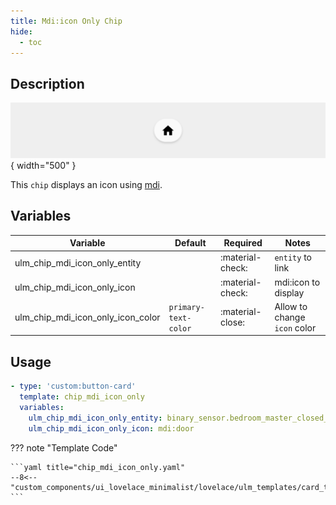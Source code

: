 ```yaml
---
title: Mdi:icon Only Chip
hide:
  - toc
---
```

<!-- markdownlint-disable MD046 -->

## Description

![example-image](../../assets/img/ulm_chips/chip_mdi_icon_only.png){ width="500" }

This `chip` displays an icon using [mdi](https://materialdesignicons.com/).

## Variables

| Variable | Default | Required         | Notes             |
|----------|---------|------------------|-------------------|
|ulm_chip_mdi_icon_only_entity      |         | :material-check: | `entity` to link     |
|ulm_chip_mdi_icon_only_icon        |         | :material-check: | mdi:icon to display  |
|ulm_chip_mdi_icon_only_icon_color  | `primary-text-color` | :material-close: | Allow to change `icon` color |

## Usage

```yaml
- type: 'custom:button-card'
  template: chip_mdi_icon_only
  variables:
    ulm_chip_mdi_icon_only_entity: binary_sensor.bedroom_master_closed_door
    ulm_chip_mdi_icon_only_icon: mdi:door
```

??? note "Template Code"

    ```yaml title="chip_mdi_icon_only.yaml"
    --8<-- "custom_components/ui_lovelace_minimalist/lovelace/ulm_templates/card_templates/chips/chip_mdi_icon_only.yaml"
    ```

